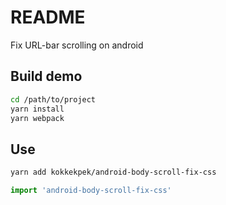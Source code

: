 # README
Fix URL-bar scrolling on android

## Build demo
```sh
cd /path/to/project
yarn install
yarn webpack
```

## Use
```sh
yarn add kokkekpek/android-body-scroll-fix-css
```

```ts
import 'android-body-scroll-fix-css'
```
